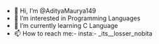 - 👋 Hi, I’m @AdityaMaurya149
- 👀 I’m interested in Programming Languages
- 🌱 I’m currently learning C Language
- 📫 How to reach me:- insta:- _its__losser_nobita

<!---
AdityaMaurya149/AdityaMaurya149 is a ✨ special ✨ repository because its `README.md` (this file) appears on your GitHub profile.
You can click the Preview link to take a look at your changes.
--->
